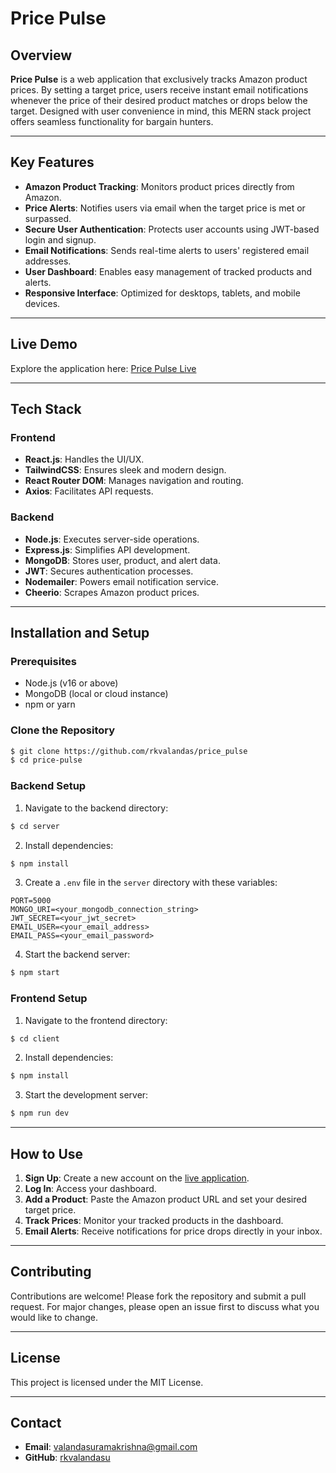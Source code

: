 # Price Pulse

## Overview
**Price Pulse** is a web application that exclusively tracks Amazon product prices. By setting a target price, users receive instant email notifications whenever the price of their desired product matches or drops below the target. Designed with user convenience in mind, this MERN stack project offers seamless functionality for bargain hunters.

---

## Key Features
- **Amazon Product Tracking**: Monitors product prices directly from Amazon.
- **Price Alerts**: Notifies users via email when the target price is met or surpassed.
- **Secure User Authentication**: Protects user accounts using JWT-based login and signup.
- **Email Notifications**: Sends real-time alerts to users' registered email addresses.
- **User Dashboard**: Enables easy management of tracked products and alerts.
- **Responsive Interface**: Optimized for desktops, tablets, and mobile devices.

---

## Live Demo
Explore the application here: [Price Pulse Live](https://prize-pulse.vercel.app/)

---

## Tech Stack
### Frontend
- **React.js**: Handles the UI/UX.
- **TailwindCSS**: Ensures sleek and modern design.
- **React Router DOM**: Manages navigation and routing.
- **Axios**: Facilitates API requests.

### Backend
- **Node.js**: Executes server-side operations.
- **Express.js**: Simplifies API development.
- **MongoDB**: Stores user, product, and alert data.
- **JWT**: Secures authentication processes.
- **Nodemailer**: Powers email notification service.
- **Cheerio**: Scrapes Amazon product prices.

---

## Installation and Setup

### Prerequisites
- Node.js (v16 or above)
- MongoDB (local or cloud instance)
- npm or yarn

### Clone the Repository
```bash
$ git clone https://github.com/rkvalandas/price_pulse
$ cd price-pulse
```

### Backend Setup
1. Navigate to the backend directory:
```bash
$ cd server
```
2. Install dependencies:
```bash
$ npm install
```
3. Create a `.env` file in the `server` directory with these variables:
```env
PORT=5000
MONGO_URI=<your_mongodb_connection_string>
JWT_SECRET=<your_jwt_secret>
EMAIL_USER=<your_email_address>
EMAIL_PASS=<your_email_password>
```
4. Start the backend server:
```bash
$ npm start
```

### Frontend Setup
1. Navigate to the frontend directory:
```bash
$ cd client
```
2. Install dependencies:
```bash
$ npm install
```
3. Start the development server:
```bash
$ npm run dev
```

---

## How to Use
1. **Sign Up**: Create a new account on the [live application](https://price-pulse-seven.vercel.app/).
2. **Log In**: Access your dashboard.
3. **Add a Product**: Paste the Amazon product URL and set your desired target price.
4. **Track Prices**: Monitor your tracked products in the dashboard.
5. **Email Alerts**: Receive notifications for price drops directly in your inbox.

---

## Contributing
Contributions are welcome! Please fork the repository and submit a pull request. For major changes, please open an issue first to discuss what you would like to change.

---

## License
This project is licensed under the MIT License.

---

## Contact
- **Email**: valandasuramakrishna@gmail.com
- **GitHub**: [rkvalandasu](https://github.com/rkvalandas)
